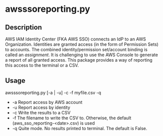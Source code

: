 # awsssoreporting.py

## Description

AWS IAM Identity Center (FKA AWS SSO) connects an IdP to an AWS Organization. Identities are granted access (in the form of Permission Sets) to accounts. The combined identity/permission set/account binding is called an *assignment*. It is challenging to use the AWS Console to generate a report of all granted access. This package provides a way of reporting this access to the terminal or a CSV.

## Usage

awsssoreporting.py \[-a | -u\] -c -f myfile.csv -q
* -a  Report access by AWS account
* -u  Report access by identity
* -c  Write the results to a CSV
* -f  The filename to write the CSV to. Otherwise, the default (aws_sso_reporting-\<date\>.csv) is used
* -q  Quite mode. No results printed to terminal. The default is False.
